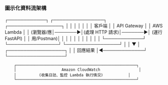 # 



### 圖示化資料流架構

┌────────────┐        ┌────────────────┐        ┌─────────────────┐
│            │        │                │        │                 │
│  客戶端    │        │  API Gateway   │        │   AWS Lambda    │
│ (瀏覽器/應│───────▶│(處理 HTTP 請求)│───────▶│ (運行 FastAPI)  │
│ 用/Postman)│        │                │        │                 │
│            │        │                │        │                 │
└────────────┘        └────────────────┘        └─────────────────┘
                                │                        │
                                ▼                        │
                       ┌──────────────────┐              │
                       │    回應結果      │◀─────────────┘
                       └──────────────────┘

        ┌─────────────────────────────────────────────────────┐
        │                    Amazon CloudWatch                 │
        │          (收集日誌、監控 Lambda 執行情況)           │
        └─────────────────────────────────────────────────────┘